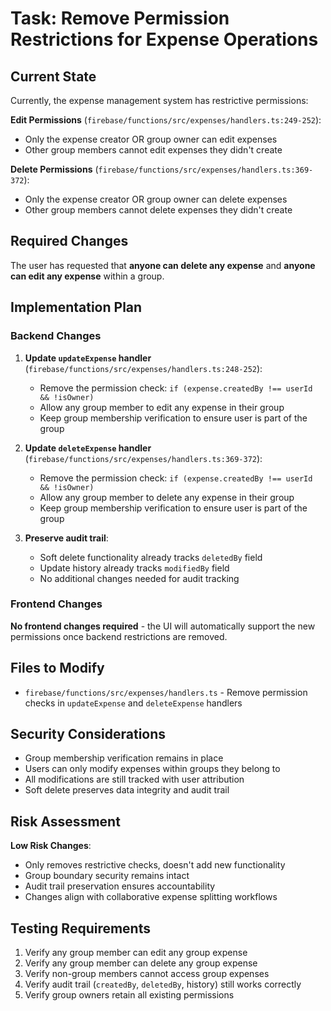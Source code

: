 # Task: Remove Permission Restrictions for Expense Operations

## Current State

Currently, the expense management system has restrictive permissions:

**Edit Permissions** (`firebase/functions/src/expenses/handlers.ts:249-252`):
- Only the expense creator OR group owner can edit expenses
- Other group members cannot edit expenses they didn't create

**Delete Permissions** (`firebase/functions/src/expenses/handlers.ts:369-372`):  
- Only the expense creator OR group owner can delete expenses
- Other group members cannot delete expenses they didn't create

## Required Changes

The user has requested that **anyone can delete any expense** and **anyone can edit any expense** within a group.

## Implementation Plan

### Backend Changes

1. **Update `updateExpense` handler** (`firebase/functions/src/expenses/handlers.ts:248-252`):
   - Remove the permission check: `if (expense.createdBy !== userId && !isOwner)`
   - Allow any group member to edit any expense in their group
   - Keep group membership verification to ensure user is part of the group

2. **Update `deleteExpense` handler** (`firebase/functions/src/expenses/handlers.ts:369-372`):
   - Remove the permission check: `if (expense.createdBy !== userId && !isOwner)`
   - Allow any group member to delete any expense in their group  
   - Keep group membership verification to ensure user is part of the group

3. **Preserve audit trail**:
   - Soft delete functionality already tracks `deletedBy` field
   - Update history already tracks `modifiedBy` field
   - No additional changes needed for audit tracking

### Frontend Changes

**No frontend changes required** - the UI will automatically support the new permissions once backend restrictions are removed.

## Files to Modify

- `firebase/functions/src/expenses/handlers.ts` - Remove permission checks in `updateExpense` and `deleteExpense` handlers

## Security Considerations

- Group membership verification remains in place
- Users can only modify expenses within groups they belong to
- All modifications are still tracked with user attribution
- Soft delete preserves data integrity and audit trail

## Risk Assessment

**Low Risk Changes**:
- Only removes restrictive checks, doesn't add new functionality
- Group boundary security remains intact
- Audit trail preservation ensures accountability
- Changes align with collaborative expense splitting workflows

## Testing Requirements

1. Verify any group member can edit any group expense
2. Verify any group member can delete any group expense  
3. Verify non-group members cannot access group expenses
4. Verify audit trail (`createdBy`, `deletedBy`, history) still works correctly
5. Verify group owners retain all existing permissions